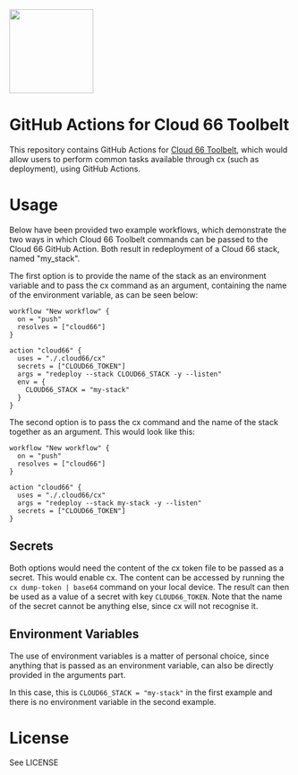 <img src="http://cdn2-cloud66-com.s3.amazonaws.com/images/oss-sponsorship.png" width=150/>

# GitHub Actions for Cloud 66 Toolbelt #
This repository contains GitHub Actions for [Cloud 66 Toolbelt](https://github.com/cloud66-oss/cx), which would allow users to perform common tasks available through cx (such as deployment), using GitHub Actions.

# Usage #

Below have been provided two example workflows, which demonstrate the two ways in which Cloud 66 Toolbelt commands can be passed to the Cloud 66 GitHub Action. Both result in redeployment of a Cloud 66 stack, named "my_stack".

The first option is to provide the name of the stack as an environment variable and to pass the cx command as an argument, containing the name of the environment variable, as can be seen below:

```
workflow "New workflow" {
  on = "push"
  resolves = ["cloud66"]
}

action "cloud66" {
  uses = "./.cloud66/cx"
  secrets = ["CLOUD66_TOKEN"]
  args = "redeploy --stack CLOUD66_STACK -y --listen"
  env = {
    CLOUD66_STACK = "my-stack"
  }
}
```
The second option is to pass the cx command and the name of the stack together as an argument. This would look like this:
```
workflow "New workflow" {
  on = "push"
  resolves = ["cloud66"]
}

action "cloud66" {
  uses = "./.cloud66/cx"
  args = "redeploy --stack my-stack -y --listen"
  secrets = ["CLOUD66_TOKEN"]
}
```

## Secrets ##
Both options would need the content of the cx token file to be passed as a secret. This would enable cx. The content can be accessed by running the ```cx dump-token | base64``` command on your local device. The result can then be used as a value of a secret with key ```CLOUD66_TOKEN```. Note that the name of the secret cannot be anything else, since cx will not recognise it.

## Environment Variables ##
The use of environment variables is a matter of personal choice, since anything that is passed as an environment variable, can also be directly provided in the arguments part. 

In this case, this is ```CLOUD66_STACK = "my-stack"``` in the first example and there is no environment variable in the second example. 

# License #
See LICENSE
